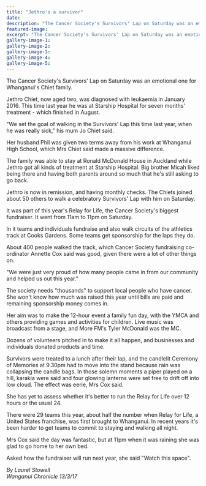 ```yaml
---
title: "Jethro's a survivor"
date: 
description: "The Cancer Society's Survivors' Lap on Saturday was an emotional one for Whanganui's Chiet family..."
featured-image: 
excerpt: "The Cancer Society's Survivors' Lap on Saturday was an emotional one for Whanganui's Chiet family."
gallery-image-1: 
gallery-image-2: 
gallery-image-3: 
gallery-image-4: 
gallery-image-5: 
---
```


<p>The Cancer Society's Survivors' Lap on Saturday was an emotional one for Whanganui's Chiet family.</p>
<p>Jethro Chiet, now aged two, was diagnosed with leukaemia in January 2016. This time last year he was at Starship Hospital for seven months' treatment - which finished in August.</p>
<p>"We set the goal of walking in the Survivors' Lap this time last year, when he was really sick," his mum Jo Chiet said.</p>
<p>Her husband Phil was given two terms away from his work at Whanganui High School, which Mrs Chiet said made a massive difference.</p>
<p>The family was able to stay at Ronald McDonald House in Auckland while Jethro got all kinds of treatment at Starship Hospital. Big brother Micah liked being there and having both parents around so much that he's still asking to go back.</p>
<p>Jethro is now in remission, and having monthly checks. The Chiets joined about 50 others to walk a celebratory Survivors' Lap with him on Saturday.</p>
<p>It was part of this year's Relay for Life, the Cancer Society's biggest fundraiser. It went from 11am to 11pm on Saturday.</p>
<p>In it teams and individuals fundraise and also walk circuits of the athletics track at Cooks Gardens. Some teams get sponsorship for the laps they do.</p>
<p>About 400 people walked the track, which Cancer Society fundraising co-ordinator Annette Cox said was good, given there were a lot of other things on.</p>
<p>"We were just very proud of how many people came in from our community and helped us out this year."</p>
<p>The society needs "thousands" to support local people who have cancer. She won't know how much was raised this year until bills are paid and remaining sponsorship money comes in.</p>
<p>Her aim was to make the 12-hour event a family fun day, with the YMCA and others providing games and activities for children. Live music was broadcast from a stage, and More FM's Tyler McDonald was the MC.</p>
<p>Dozens of volunteers pitched in to make it all happen, and businesses and individuals donated products and time.</p>
<p>Survivors were treated to a lunch after their lap, and the candlelit Ceremony of Memories at 9.30pm had to move into the stand because rain was collapsing the candle bags. In those solemn moments a piper played on a hill, karakia were said and four glowing lanterns were set free to drift off into low cloud. The effect was eerie, Mrs Cox said.</p>
<p>She has yet to assess whether it's better to run the Relay for Life over 12 hours or the usual 24.</p>
<p>There were 29 teams this year, about half the number when Relay for Life, a United States franchise, was first brought to Whanganui. In recent years it's been harder to get teams to commit to staying and walking all night.</p>
<p>Mrs Cox said the day was fantastic, but at 11pm when it was raining she was glad to go home to her own bed.</p>
<p>Asked how the fundraiser will run next year, she said "Watch this space".</p>
<div class="detailsLarge articleEmailLink">
<p class="writtenBy"><em>By Laurel Stowell</em><br /><em>Wanganui Chronicle 13/3/17&nbsp;</em></p>
</div>

